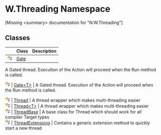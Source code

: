 W.Threading Namespace
=====================

[Missing &lt;summary> documentation for "N:W.Threading"]



Classes
-------

                | Class                 | Description                                                                         
--------------- | --------------------- | ----------------------------------------------------------------------------------- 
![Public class] | [Gate][1]             | 
A Gated thread. Execution of the Action will proceed when the Run method is called.
 
![Public class] | [Gate&lt;T>][2]       | 
A Gated thread. Execution of the Action will proceed when the Run method is called.
 
![Public class] | [Thread][3]           | A thread wrapper which makes multi-threading easier                                 
![Public class] | [Thread&lt;T>][4]     | A thread wrapper which makes multi-threading easier                                 
![Public class] | [ThreadBase][5]       | A base class for Thread which should work for all compiler Target types             
![Public class] | [ThreadExtensions][6] | Contains a generic extension method to quickly start a new thread                   

[1]: Gate/README.md
[2]: Gate_1/README.md
[3]: Thread/README.md
[4]: Thread_1/README.md
[5]: ThreadBase/README.md
[6]: ThreadExtensions/README.md
[7]: ../_icons/Help.png
[Public class]: ../_icons/pubclass.gif "Public class"